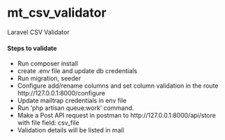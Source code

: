 # mt_csv_validator
Laravel CSV Validator


<h4 class="text-center mb-4">Steps to validate  </h4>

<ul class="list-group">
   
  <li class="list-group-item"> Run composer install</li>
  <li class="list-group-item"> create .env file and update db credentials</li>
  <li class="list-group-item">Run migration, seeder</li>
  <li class="list-group-item">
    Configure add/rename columns and set column validation in the route http://127.0.0.1:8000/configure
  </li>
  <li class="list-group-item">
    Update mailtrap credentials in env file
  </li>
  <li class="list-group-item">
    Run ‘php artisan queue:work’ command. 
  </li>

  <li class="list-group-item">
    Make a Post API request in postman to http://127.0.0.1:8000/api/store with file field: csv_file
  </li>

  <li class="list-group-item">
    Validation details will be listed in mail 
  </li>

</ul>
